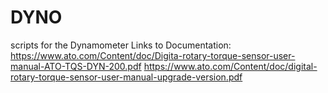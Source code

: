 # DYNO
scripts for the Dynamometer
Links to Documentation:
https://www.ato.com/Content/doc/Digita-rotary-torque-sensor-user-manual-ATO-TQS-DYN-200.pdf
https://www.ato.com/Content/doc/digital-rotary-torque-sensor-user-manual-upgrade-version.pdf
